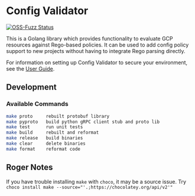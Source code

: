 # Config Validator

[![OSS-Fuzz Status](https://oss-fuzz-build-logs.storage.googleapis.com/badges/config-validator.svg)](https://bugs.chromium.org/p/oss-fuzz/issues/list?sort=-opened&can=1&q=proj:config-validator)

This is a Golang library which provides functionality to evaluate
GCP resources against Rego-based policies. It can be used to add
config policy support to new projects without having to integrate
Rego parsing directly.

For information on setting up Config Validator to secure your environment,
see the [User Guide](https://github.com/GoogleCloudPlatform/policy-library/blob/main/docs/user_guide.md).

## Development
### Available Commands

```sh
make proto     rebuilt protobuf library
make pyproto   build python gRPC client stub and proto lib
make test      run unit tests
make build     rebuilt and reformat
make release   build binaries
make clear     delete binaries
make format    reformat code
```

## Roger Notes
If you have trouble installing `make` with `choco`, it may be a source issue. Try `choco install make --source="'.;https://chocolatey.org/api/v2'"`
